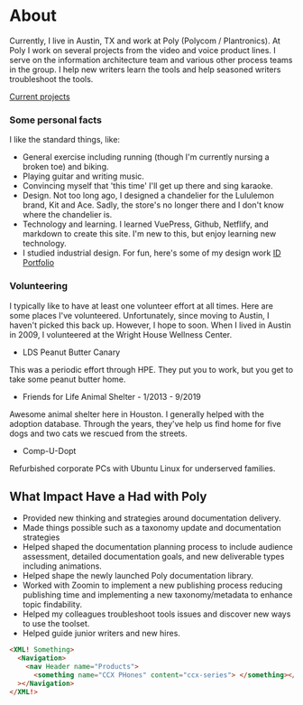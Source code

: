 # About

Currently, I live in Austin, TX and work at Poly (Polycom / Plantronics). At Poly I work on several projects from the video and voice product lines. I serve on the information architecture team and various other process teams in the group. I help new writers learn the tools and help seasoned writers troubleshoot the tools.

[Current projects](projects.html)

### Some personal facts

I like the standard things, like:

- General exercise including running (though I'm currently nursing a broken toe) and biking.
- Playing guitar and writing music.
- Convincing myself that 'this time' I'll get up there and sing karaoke.
- Design. Not too long ago, I designed a chandelier for the Lululemon brand, Kit and Ace. Sadly, the store's no longer there and I don't know where the chandelier is.
- Technology and learning. I learned VuePress, Github, Netflify, and markdown to create this site. I'm new to this, but enjoy learning new technology.
- I studied industrial design. For fun, here's some of my design work [ID Portfolio](https://www.behance.net/chriskpeterson)

### Volunteering

I typically like to have at least one volunteer effort at all times. Here are some places I've volunteered. Unfortunately, since moving to Austin, I haven't picked this back up. However, I hope to soon. When I lived in Austin in 2009, I volunteered at the Wright House Wellness Center.

- LDS Peanut Butter Canary

This was a periodic effort through HPE. They put you to work, but you get to take some peanut butter home.

- Friends for Life Animal Shelter - 1/2013 - 9/2019

Awesome animal shelter here in Houston. I generally helped with the adoption database. Through the years, they've help us find home for five dogs and two cats we rescued from the streets.

- Comp-U-Dopt

Refurbished corporate PCs with Ubuntu Linux for underserved families.

## What Impact Have a Had with Poly

- Provided new thinking and strategies around documentation delivery.
- Made things possible such as a taxonomy update and documentation strategies
- Helped shaped the documentation planning process to include audience assessment, detailed documentation goals, and new deliverable types including animations.
- Helped shape the newly launched Poly documentation library.
- Worked with Zoomin to implement a new publishing process reducing publishing time and implementing a new taxonomy/metadata to enhance topic findability.
- Helped my colleagues troubleshoot tools issues and discover new ways to use the toolset.
- Helped guide junior writers and new hires.

```html
<XML! Something>
  <Navigation>
    <nav Header name="Products">
      <something name="CCX PHones" content="ccx-series"> </something></nav
  ></Navigation>
</XML!>
```
